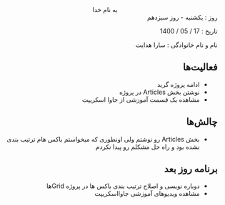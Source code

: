 <div dir="rtl" align="center">
به نام خدا
</div>
<div dir="rtl" align="right">
روز : یکشنبه - روز سیزدهم

تاریخ : 17 / 05 / 1400

نام و نام خانوادگی : سارا هدایت

## فعالیت‌ها
* ادامه پروژه گرید
* نوشتن بخش Articles در پروژه
* مشاهده یک قسمت آموزشی از جاوا اسکریپت
## چالش‌ها
* بخش Articles رو نوشتم ولی اونطوری که میخواستم باکس هام ترتیب بندی نشده بود و راه حل مشکلم رو پیدا نکردم

## برنامه روز بعد
* دوباره نویسی و اصلاح ترتیب بندی باکس ها در پروژه Gridها
* مشاهده ویدیوهای آموزشی جاوااسکریپت

</div>